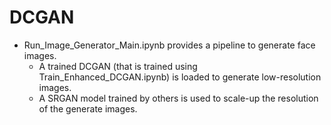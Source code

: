 # DCGAN

- Run_Image_Generator_Main.ipynb provides a pipeline to generate face images.
    - A trained DCGAN (that is trained using Train_Enhanced_DCGAN.ipynb) is loaded to generate low-resolution images.
    - A SRGAN model trained by others is used to scale-up the resolution of the generate images.
    